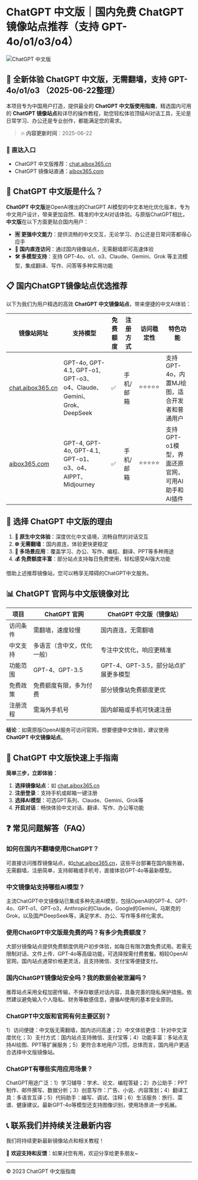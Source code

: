 # ChatGPT 中文版｜国内免费 ChatGPT 镜像站点推荐（支持 GPT-4o/o1/o3/o4）

![ChatGPT 中文版](https://github.com/user-attachments/assets/30cb685f-4b78-4cec-96a1-d2a599122f20)

## 📢 全新体验 ChatGPT 中文版，无需翻墙，支持 GPT-4o/o1/o3 （2025-06-22整理）

本项目专为中国用户打造，提供最全的 **ChatGPT 中文版使用指南**，精选国内可用的 **ChatGPT 镜像站点**和详尽的操作教程，助您轻松体验顶级AI对话工具，无论是日常学习、办公还是专业创作，都能满足您的需求。

> 🔥 **内容更新时间**：2025-06-22

### 🚀 直达入口

- ChatGPT 中文版推荐：[chat.aibox365.cn](https://chat.aibox365.cn)
- ChatGPT 镜像站直通：[aibox365.com](https://aibox365.com)

## 🤔 ChatGPT 中文版是什么？

**ChatGPT 中文版**是OpenAI推出的ChatGPT AI模型的中文本地化优化版本，专为中文用户设计，带来更加自然、精准的中文AI对话体验。与原版ChatGPT相比，**中文版**在以下方面更贴合国内用户：

- **🈶 更强中文能力**：提供流畅的中文交互，无论学习、办公还是日常问答都得心应手
- **🚀 国内直连访问**：通过国内镜像站点，无需翻墙即可高速体验
- **🛠️ 多模型支持**：支持 GPT-4o、o1、o3、Claude、Gemini、Grok 等主流模型，集成翻译、写作、问答等多种实用功能

## 📋 国内ChatGPT镜像站点优选推荐

以下为我们为用户精选的高效 **ChatGPT 中文镜像站点**，带来便捷的中文AI体验：

| 镜像站网址 | 支持模型 | 免费额度 | 注册方式 | 访问稳定性 | 特色功能 |
|------------|----------|----------|----------|------------|----------|
| [chat.aibox365.cn](https://chat.aibox365.cn) | GPT-4o, GPT-4.1, GPT-o1, GPT-o3、o4、Claude、Gemini、Grok、DeepSeek | ✅ | 手机/邮箱 | ⭐⭐⭐⭐⭐ | 支持GPT-4o，内置MJ绘图，适合开发者和普通用户 |
| [aibox365.com](https://aibox365.com) | GPT-4, GPT-4o, GPT-4.1, GPT-o1、o3、o4、AIPPT、Midjourney | ✅ | 手机/邮箱 | ⭐⭐⭐⭐⭐ | 支持GPT-o1模型，界面还原官网，可用AI助手和AI插件 |

## 🌟 选择 ChatGPT 中文版的理由

1. **📝 原生中文体验**：深度优化中文语境，流畅自然的对话交互
2. **🌐 无需翻墙**：国内直连，体验更快更稳定
3. **🎯 多场景应用**：覆盖学习、办公、写作、编程、翻译、PPT等多种用途
4. **💰 免费额度丰富**：部分站点支持每日免费使用，轻松感受AI强大功能

借助上述推荐镜像站，您可以畅享无障碍的ChatGPT中文服务。

## 📊 ChatGPT 官网与中文版镜像对比

| 项目 | ChatGPT 官网 | ChatGPT 中文版（镜像站） |
|------|--------------|--------------------------|
| 访问条件 | 需翻墙，速度较慢 | 国内直连，无需翻墙 |
| 中文支持 | 多语言（含中文，优化一般） | 专注中文优化，响应更精准 |
| 功能范围 | GPT-4、GPT-3.5 | GPT-4、GPT-3.5，部分站点扩展更多模型 |
| 免费政策 | 免费额度有限，多为付费 | 部分镜像站免费额度更优 |
| 注册流程 | 需海外手机号 | 国内邮箱或手机可快速注册 |

**结论**：如需原版OpenAI服务可访问官网，想要便捷中文体验，建议使用 **ChatGPT 中文镜像站点**。

## 📝 ChatGPT 中文版快速上手指南

**简单三步，立即体验：**

1. **选择镜像站点**：如 [chat.aibox365.cn](https://chat.aibox365.cn)
2. **注册登录**：支持手机或邮箱一键注册
3. **选择AI模型**：可选GPT系列、Claude、Gemini、Grok等
4. **开启对话**：畅快体验中文对话、翻译、写作、办公等功能

## ❓ 常见问题解答（FAQ）

### 如何在国内不翻墙使用ChatGPT？

可直接访问推荐镜像站点，如[chat.aibox365.cn](https://chat.aibox365.cn)，这些平台部署在国内服务器，无需翻墙，注册简单，支持邮箱或手机号，直接体验GPT-4o等最新模型。

### 中文镜像站支持哪些AI模型？

主流ChatGPT中文镜像站已集成多种先进AI模型，包括OpenAI的GPT-4、GPT-4o、GPT-o1、GPT-o3，Anthropic的Claude，Google的Gemini，马斯克的Grok，以及国产DeepSeek等，满足学术、办公、写作等多样化需求。

### 使用ChatGPT中文版是免费的吗？有多少免费额度？

大部分镜像站点提供免费额度供用户初步体验，如每日有限次数免费试用。若需无限制对话、文件上传、GPT-4o等高级功能，可选择按需付费套餐。相较OpenAI官网，国内站点通常价格更灵活，且支持微信、支付宝等便捷支付。

### 国内ChatGPT镜像站安全吗？我的数据会被泄漏吗？

推荐站点采用全程加密传输，不保存敏感对话内容，具备完善的隐私保护措施。依然建议避免输入个人隐私、财务等敏感信息，遵循AI使用的基本安全原则。

### ChatGPT中文版和官网有何主要区别？

1）访问便捷：中文版无需翻墙，国内访问高速；2）中文体验更佳：针对中文深度优化；3）支付方式：国内站点支持微信、支付宝等；4）功能丰富：多站点支持AI绘图、PPT等扩展服务；5）更符合本地用户习惯。总体而言，国内用户更适合选择中文版镜像站。

### ChatGPT有哪些实用应用场景？

ChatGPT用途广泛：1）学习辅导：学术、论文、编程答疑；2）办公助手：PPT制作、邮件撰写、数据分析；3）创意写作：广告、小说、内容策划；4）翻译工具：多语言互译；5）代码助手：编写、调试、注释；6）生活服务：旅行、菜谱、健康建议。最新GPT-4o等模型还支持图像识别，使用场景进一步拓展。

## 📞 联系我们并持续关注最新内容

我们将持续更新最新镜像站点和相关教程！

🌟 **欢迎支持和反馈**：如果对您有用，欢迎分享给更多朋友~

---

© 2023 ChatGPT 中文版指南
